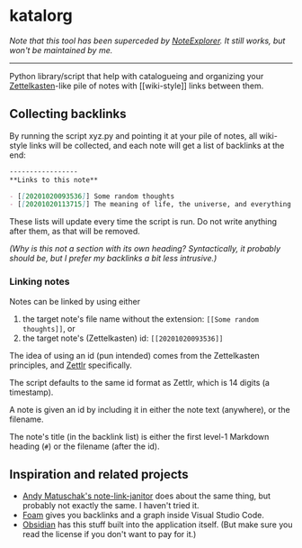 # katalorg

_Note that this tool has been superceded by [NoteExplorer](https://github.com/cdaven/noteexplorer). It still works, but won't be maintained by me._

---

Python library/script that help with catalogueing and organizing your [Zettelkasten](https://en.wikipedia.org/wiki/Zettelkasten)-like pile of notes with \[\[wiki-style\]\] links between them.

## Collecting backlinks

By running the script xyz.py and pointing it at your pile of notes, all wiki-style links will be collected, and each note will get a list of backlinks at the end:

```md
-----------------
**Links to this note**

- [[20201020093536]] Some random thoughts
- [[20201020113715]] The meaning of life, the universe, and everything
```

These lists will update every time the script is run. Do not write anything after them, as that will be removed.

_(Why is this not a section with its own heading? Syntactically, it probably should be, but I prefer my backlinks a bit less intrusive.)_

### Linking notes

Notes can be linked by using either

1. the target note's file name without the extension: `[[Some random thoughts]]`, or
2. the target note's (Zettelkasten) id: `[[20201020093536]]`

The idea of using an id (pun intended) comes from the Zettelkasten principles, and [Zettlr](https://docs.zettlr.com/en/academic/zkn-method/#internal-linking) specifically.

The script defaults to the same id format as Zettlr, which is 14 digits (a timestamp).

A note is given an id by including it in either the note text (anywhere), or the filename.

The note's title (in the backlink list) is either the first level-1 Markdown heading (`#`) or the filename (after the id).

## Inspiration and related projects

- [Andy Matuschak's note-link-janitor](https://github.com/andymatuschak/note-link-janitor/) does about the same thing, but probably not exactly the same. I haven't tried it.
- [Foam](https://foambubble.github.io/foam/) gives you backlinks and a graph inside Visual Studio Code.
- [Obsidian](https://obsidian.md/) has this stuff built into the application itself. (But make sure you read the license if you don't want to pay for it.)
